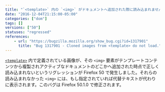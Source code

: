 ```yaml
---
title: "`<template>` 内の `<img>` がドキュメントへ追加された際に読み込まれません"
date: "2016-12-04T21:15:00-05:00"
categories: ["dom"]
tags: []
versions: ["50"]
statuses: "regressed"
references:
    - url: "https://bugzilla.mozilla.org/show_bug.cgi?id=1317901"
      title: "Bug 1317901 - Cloned images from <template> do not load."
---
```

[`<template>`](https://developer.mozilla.org/ja/docs/Web/HTML/Element/template) 内で定義されている画像が、その `<img>` 要素がテンプレートコンテンツから複製されアクティブなドキュメントのどこかへ追加された時点で正しく読み込まれないというリグレッションが Firefox 50 で発生しました。それらの読み込まれなかった `<img>` には、もし指定されていれば代替テキストが代わりに表示されます。このバグは Firefox 50.1.0 で修正されます。

